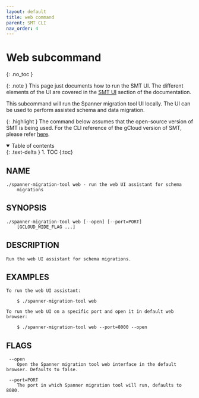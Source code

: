 ```yaml
---
layout: default
title: web command
parent: SMT CLI
nav_order: 4
---
```


# Web subcommand
{: .no_toc }

{: .note }
This page just documents how to run the SMT UI. The different elements of the UI are covered in the [SMT UI](../ui/ui.md) section of the documentation.

This subcommand will run the Spanner migration tool UI locally. The UI can be used to perform assisted schema and data migration.

{: .highlight }
The command below assumes that the open-source version of SMT is being used. For the CLI
reference of the gCloud version of SMT, please refer [here](https://cloud.google.com/sdk/gcloud/reference/alpha/spanner/migration).

<details open markdown="block">
  <summary>
    Table of contents
  </summary>
  {: .text-delta }
1. TOC
{:toc}
</details>

## NAME

    ./spanner-migration-tool web - run the web UI assistant for schema
        migrations

## SYNOPSIS

    ./spanner-migration-tool web [--open] [--port=PORT]
        [GCLOUD_WIDE_FLAG ...]

## DESCRIPTION

    Run the web UI assistant for schema migrations.

## EXAMPLES

    To run the web UI assistant:

        $ ./spanner-migration-tool web

    To run the web UI on a specific port and open it in default web browser:

        $ ./spanner-migration-tool web --port=8000 --open

## FLAGS

     --open
        Open the Spanner migration tool web interface in the default browser. Defaults to false.

     --port=PORT
        The port in which Spanner migration tool will run, defaults to 8080.
